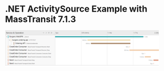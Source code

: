 # .NET ActivitySource Example with MassTransit 7.1.3


![JaegerUI](./mass-transit-activity-source.png)
